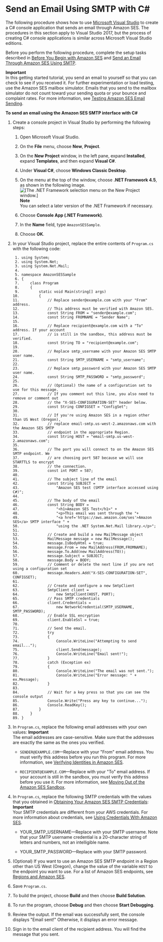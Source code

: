 # Send an Email Using SMTP with C\#<a name="send-using-smtp-net"></a>

The following procedure shows how to use [Microsoft Visual Studio](https://www.visualstudio.com/) to create a C\# console application that sends an email through Amazon SES\. The procedures in this section apply to Visual Studio 2017, but the process of creating C\# console applications is similar across Microsoft Visual Studio editions\.

Before you perform the following procedure, complete the setup tasks described in [Before You Begin with Amazon SES](before-you-begin.md) and [Send an Email Through Amazon SES Using SMTP](send-an-email-using-smtp.md)\.

**Important**  
In this getting started tutorial, you send an email to yourself so that you can check to see if you received it\. For further experimentation or load testing, use the Amazon SES mailbox simulator\. Emails that you send to the mailbox simulator do not count toward your sending quota or your bounce and complaint rates\. For more information, see [Testing Amazon SES Email Sending](mailbox-simulator.md)\.

**To send an email using the Amazon SES SMTP interface with C\#**

1. Create a console project in Visual Studio by performing the following steps:

   1. Open Microsoft Visual Studio\.

   1. On the **File** menu, choose **New**, **Project**\.

   1. On the **New Project** window, in the left pane, expand **Installed**, expand **Templates**, and then expand **Visual C\#**\.

   1. Under **Visual C\#**, choose **Windows Classic Desktop**\.

   1. On the menu at the top of the window, choose **\.NET Framework 4\.5**, as shown in the following image\.  
![\[The .NET Framework selection menu on the New Project
                                window.\]](http://docs.aws.amazon.com/ses/latest/DeveloperGuide/images/getting_started_dotnet_smtp_new_project.png)
**Note**  
You can select a later version of the \.NET Framework if necessary\.

   1. Choose **Console App \(\.NET Framework\)**\.

   1. In the **Name** field, type `AmazonSESSample`\.

   1. Choose **OK**\.

1. In your Visual Studio project, replace the entire contents of `Program.cs` with the following code:

   ```
    1. using System;
    2. using System.Net;
    3. using System.Net.Mail;
    4. 
    5. namespace AmazonSESSample
    6. {
    7.     class Program
    8.     {
    9.         static void Main(string[] args)
   10.         {
   11.             // Replace sender@example.com with your "From" address. 
   12.             // This address must be verified with Amazon SES.
   13.             const String FROM = "sender@example.com";
   14.             const String FROMNAME = "Sender Name";
   15. 
   16.             // Replace recipient@example.com with a "To" address. If your account 
   17.             // is still in the sandbox, this address must be verified.
   18.             const String TO = "recipient@example.com";
   19. 
   20.             // Replace smtp_username with your Amazon SES SMTP user name.
   21.             const String SMTP_USERNAME = "smtp_username";
   22. 
   23.             // Replace smtp_password with your Amazon SES SMTP user name.
   24.             const String SMTP_PASSWORD = "smtp_password";
   25. 
   26.             // (Optional) the name of a configuration set to use for this message.
   27.             // If you comment out this line, you also need to remove or comment out
   28.             // the "X-SES-CONFIGURATION-SET" header below.
   29.             const String CONFIGSET = "ConfigSet";
   30. 
   31.             // If you're using Amazon SES in a region other than US West (Oregon), 
   32.             // replace email-smtp.us-west-2.amazonaws.com with the Amazon SES SMTP  
   33.             // endpoint in the appropriate Region.
   34.             const String HOST = "email-smtp.us-west-2.amazonaws.com";
   35.             
   36.             // The port you will connect to on the Amazon SES SMTP endpoint. We
   37.             // are choosing port 587 because we will use STARTTLS to encrypt
   38.             // the connection.
   39.             const int PORT = 587;
   40. 
   41.             // The subject line of the email
   42.             const String SUBJECT =
   43.                 "Amazon SES test (SMTP interface accessed using C#)";
   44.             
   45.             // The body of the email
   46.             const String BODY =
   47.                 "<h1>Amazon SES Test</h1>" +
   48.                 "<p>This email was sent through the "+
   49.                 "<a href='https://aws.amazon.com/ses'>Amazon SES</a> SMTP interface " +
   50.                 "using the .NET System.Net.Mail library.</p>";
   51. 
   52.             // Create and build a new MailMessage object
   53.             MailMessage message = new MailMessage();
   54.             message.IsBodyHtml = true;
   55.             message.From = new MailAddress(FROM,FROMNAME);
   56.             message.To.Add(new MailAddress(TO));
   57.             message.Subject = SUBJECT;
   58.             message.Body = BODY;
   59.             // Comment or delete the next line if you are not using a configuration set
   60.             message.Headers.Add("X-SES-CONFIGURATION-SET", CONFIGSET);
   61. 
   62.             // Create and configure a new SmtpClient
   63.             SmtpClient client =
   64.                 new SmtpClient(HOST, PORT);
   65.             // Pass SMTP credentials
   66.             client.Credentials =
   67.                 new NetworkCredential(SMTP_USERNAME, SMTP_PASSWORD);
   68.             // Enable SSL encryption
   69.             client.EnableSsl = true;
   70. 
   71.             // Send the email. 
   72.             try
   73.             {
   74.                 Console.WriteLine("Attempting to send email...");
   75.                 client.Send(message);
   76.                 Console.WriteLine("Email sent!");
   77.             }
   78.             catch (Exception ex)
   79.             {
   80.                 Console.WriteLine("The email was not sent.");
   81.                 Console.WriteLine("Error message: " + ex.Message);
   82.             }
   83. 
   84.             // Wait for a key press so that you can see the console output
   85.             Console.Write("Press any key to continue...");
   86.             Console.ReadKey();
   87.         }
   88.     }
   89. }
   ```

1. In `Program.cs`, replace the following email addresses with your own values:
**Important**  
The email addresses are case\-sensitive\. Make sure that the addresses are exactly the same as the ones you verified\.

   + `SENDER@EXAMPLE.COM`—Replace with your "From" email address\. You must verify this address before you run this program\. For more information, see [Verifying Identities in Amazon SES](verify-addresses-and-domains.md)\.

   + `RECIPIENT@EXAMPLE.COM`—Replace with your "To" email address\. If your account is still in the sandbox, you must verify this address before you use it\. For more information, see [Moving Out of the Amazon SES Sandbox](request-production-access.md)\.

1. In `Program.cs`, replace the following SMTP credentials with the values that you obtained in [Obtaining Your Amazon SES SMTP Credentials](smtp-credentials.md):
**Important**  
Your SMTP credentials are different from your AWS credentials\. For more information about credentials, see [Using Credentials With Amazon SES](using-credentials.md)\.

   + YOUR\_SMTP\_USERNAME—Replace with your SMTP username\. Note that your SMTP username credential is a 20\-character string of letters and numbers, not an intelligible name\.

   + YOUR\_SMTP\_PASSWORD—Replace with your SMTP password\.

1. \(Optional\) If you want to use an Amazon SES SMTP endpoint in a Region other than US West \(Oregon\), change the value of the variable `HOST` to the endpoint you want to use\. For a list of Amazon SES endpoints, see [Regions and Amazon SES](regions.md)\.

1. Save `Program.cs`\.

1. To build the project, choose **Build** and then choose **Build Solution**\.

1. To run the program, choose **Debug** and then choose **Start Debugging**\.

1. Review the output\. If the email was successfully sent, the console displays "Email sent\!" Otherwise, it displays an error message\.

1. Sign in to the email client of the recipient address\. You will find the message that you sent\.